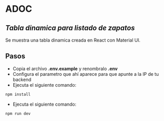 # ADOC

## _Tabla dinamica para listado de zapatos_

Se muestra una tabla dinamica creada en React con Material UI.

## Pasos

- Copia el archivo **.env.example** y renombralo **.env**
- Configura el parametro que ahí aparece para que apunte a la IP de tu backend
- Ejecuta el siguiente comando:

```sh
npm install
```

- Ejecuta el siguiente comando:

```sh
npm run dev
```
